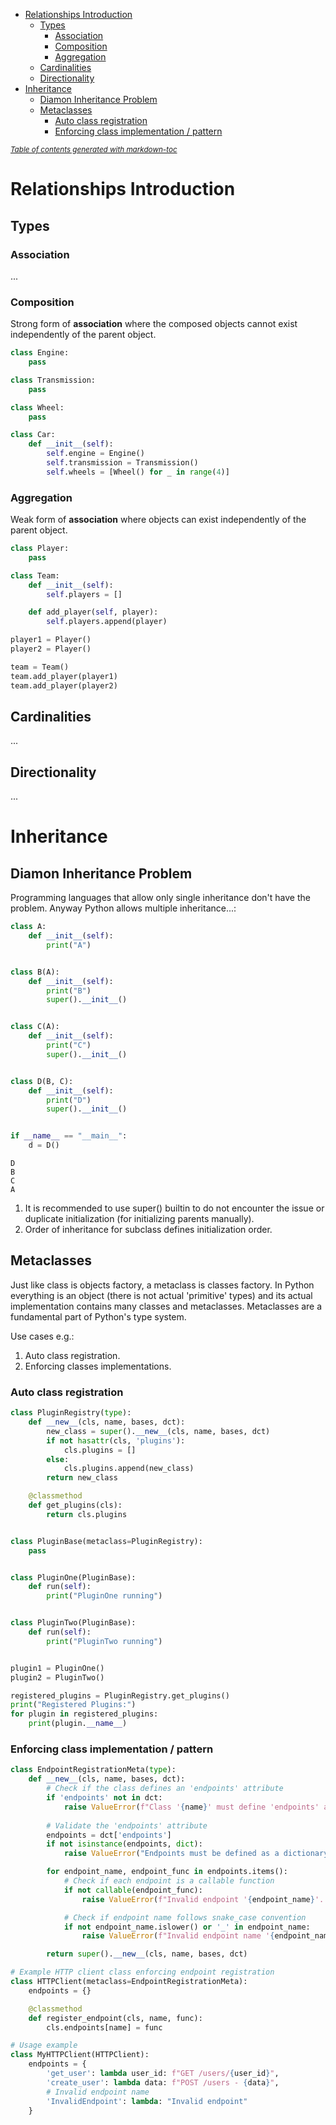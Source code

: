 - [Relationships Introduction](#relationships-introduction)
  * [Types](#types)
    + [Association](#association)
    + [Composition](#composition)
    + [Aggregation](#aggregation)
  * [Cardinalities](#cardinalities)
  * [Directionality](#directionality)
- [Inheritance](#inheritance)
  * [Diamon Inheritance Problem](#diamon-inheritance-problem)
  * [Metaclasses](#metaclasses)
    + [Auto class registration](#auto-class-registration)
    + [Enforcing class implementation / pattern](#enforcing-class-implementation---pattern)

<small><i><a href='http://ecotrust-canada.github.io/markdown-toc/'>Table of contents generated with markdown-toc</a></i></small>


# Relationships Introduction

## Types
### Association
...

### Composition
Strong form of **association** where the composed objects cannot exist independently of the parent object.
```Python
class Engine:
    pass

class Transmission:
    pass

class Wheel:
    pass

class Car:
    def __init__(self):
        self.engine = Engine()
        self.transmission = Transmission()
        self.wheels = [Wheel() for _ in range(4)]

```

### Aggregation
Weak form of **association** where objects can exist independently of the parent object.
```Python
class Player:
    pass

class Team:
    def __init__(self):
        self.players = []

    def add_player(self, player):
        self.players.append(player)

player1 = Player()
player2 = Player()

team = Team()
team.add_player(player1)
team.add_player(player2)

```

## Cardinalities
...
## Directionality
...

# Inheritance

## Diamon Inheritance Problem
Programming languages that allow only single inheritance don't have the problem. Anyway Python allows multiple inheritance...:

```python
class A:
    def __init__(self):
        print("A")


class B(A):
    def __init__(self):
        print("B")
        super().__init__()


class C(A):
    def __init__(self):
        print("C")
        super().__init__()


class D(B, C):
    def __init__(self):
        print("D")
        super().__init__()


if __name__ == "__main__":
    d = D()
```

```commandline
D
B
C
A
```

1. It is recommended to use super() builtin to do not encounter the issue or duplicate initialization (for initializing parents manually).
2. Order of inheritance for subclass defines initialization order. 


## Metaclasses

Just like class is objects factory, a metaclass is classes factory. In Python everything
is an object (there is not actual 'primitive' types) and its actual implementation 
contains many classes and metaclasses. Metaclasses are a fundamental part of Python's 
type system.

Use cases e.g.:

1. Auto class registration.
2. Enforcing classes implementations.

### Auto class registration

```python
class PluginRegistry(type):
    def __new__(cls, name, bases, dct):
        new_class = super().__new__(cls, name, bases, dct)
        if not hasattr(cls, 'plugins'):
            cls.plugins = []
        else:
            cls.plugins.append(new_class)
        return new_class

    @classmethod
    def get_plugins(cls):
        return cls.plugins


class PluginBase(metaclass=PluginRegistry):
    pass


class PluginOne(PluginBase):
    def run(self):
        print("PluginOne running")


class PluginTwo(PluginBase):
    def run(self):
        print("PluginTwo running")


plugin1 = PluginOne()
plugin2 = PluginTwo()

registered_plugins = PluginRegistry.get_plugins()
print("Registered Plugins:")
for plugin in registered_plugins:
    print(plugin.__name__)

```

### Enforcing class implementation / pattern

```python
class EndpointRegistrationMeta(type):
    def __new__(cls, name, bases, dct):
        # Check if the class defines an 'endpoints' attribute
        if 'endpoints' not in dct:
            raise ValueError(f"Class '{name}' must define 'endpoints' attribute for endpoint registration")
        
        # Validate the 'endpoints' attribute
        endpoints = dct['endpoints']
        if not isinstance(endpoints, dict):
            raise ValueError("Endpoints must be defined as a dictionary")

        for endpoint_name, endpoint_func in endpoints.items():
            # Check if each endpoint is a callable function
            if not callable(endpoint_func):
                raise ValueError(f"Invalid endpoint '{endpoint_name}'. Endpoints must be callable functions")

            # Check if endpoint name follows snake_case convention
            if not endpoint_name.islower() or '_' in endpoint_name:
                raise ValueError(f"Invalid endpoint name '{endpoint_name}'. Endpoint names must be in snake_case")

        return super().__new__(cls, name, bases, dct)

# Example HTTP client class enforcing endpoint registration
class HTTPClient(metaclass=EndpointRegistrationMeta):
    endpoints = {}

    @classmethod
    def register_endpoint(cls, name, func):
        cls.endpoints[name] = func

# Usage example
class MyHTTPClient(HTTPClient):
    endpoints = {
        'get_user': lambda user_id: f"GET /users/{user_id}",
        'create_user': lambda data: f"POST /users - {data}",
        # Invalid endpoint name
        'InvalidEndpoint': lambda: "Invalid endpoint"
    }

```